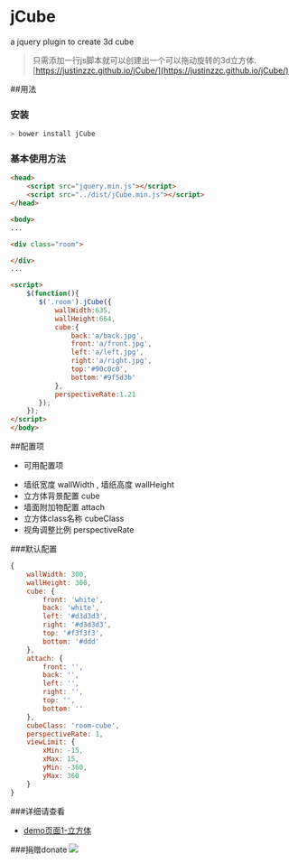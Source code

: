 # jCube
a jquery plugin to create 3d cube


> 只需添加一行js脚本就可以创建出一个可以拖动旋转的3d立方体.
> [https://justinzzc.github.io/jCube/](https://justinzzc.github.io/jCube/)

##用法

### 安装

~~~ javascript
> bower install jCube
~~~

### 基本使用方法

~~~ html
<head>
    <script src="jquery.min.js"></script>
    <script src="../dist/jCube.min.js"></script>
</head>

<body>
...

<div class="room">

</div>
...

<script>
    $(function(){
       $('.room').jCube({
           wallWidth:635,
           wallHeight:664,
           cube:{
               back:'a/back.jpg',
               front:'a/front.jpg',
               left:'a/left.jpg',
               right:'a/right.jpg',
               top:'#90c0c0',
               bottom:'#9f5d3b'
           },
           perspectiveRate:1.21
       });
    });
</script>
</body>

~~~




##配置项

+ 可用配置项
 - 墙纸宽度 wallWidth , 墙纸高度 wallHeight
 - 立方体背景配置 cube
 - 墙面附加物配置 attach
 - 立方体class名称 cubeClass
 - 视角调整比例 perspectiveRate
 
 
###默认配置

~~~ javascript
{
    wallWidth: 300,
    wallHeight: 300,
    cube: {
        front: 'white',
        back: 'white',
        left: '#d3d3d3',
        right: '#d3d3d3',
        top: '#f3f3f3',
        bottom: '#ddd'
    },
    attach: {
        front: '',
        back: '',
        left: '',
        right: '',
        top: '',
        bottom: ''
    },
    cubeClass: 'room-cube',
    perspectiveRate: 1,
    viewLimit: {
        xMin: -15,
        xMax: 15,
        yMin: -360,
        yMax: 360
    }
}
~~~



###详细请查看 
- [demo页面1-立方体](https://justinzzc.github.io/jRoom/demo/test3.html)

###捐赠donate
![](https://justinzzc.github.io/imgs/donate.jpg)